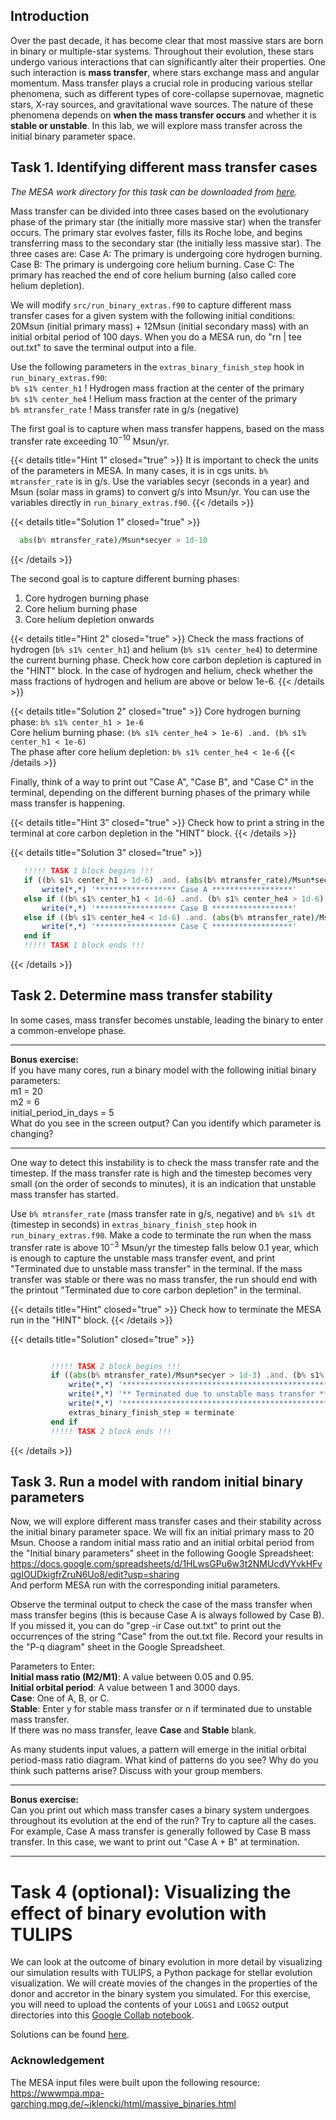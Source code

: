 ## Introduction
Over the past decade, it has become clear that most massive stars are born in binary or multiple-star systems. Throughout their evolution, these stars undergo various interactions that can significantly alter their properties. One such interaction is **mass transfer**, where stars exchange mass and angular momentum. Mass transfer plays a crucial role in producing various stellar phenomena, such as different types of core-collapse supernovae, magnetic stars, X-ray sources, and gravitational wave sources. The nature of these phenomena depends on **when the mass transfer occurs** and whether it is **stable or unstable**. In this lab, we will explore mass transfer across the initial binary parameter space.

## Task 1. Identifying different mass transfer cases
*The MESA work directory for this task can be downloaded from [here](https://heibox.uni-heidelberg.de/f/e438b0ef7cb64b90a497/?dl=1).*

Mass transfer can be divided into three cases based on the evolutionary phase of the primary star (the initially more massive star) when the transfer occurs. The primary star evolves faster, fills its Roche lobe, and begins transferring mass to the secondary star (the initially less massive star). The three cases are:
Case A: The primary is undergoing core hydrogen burning.
Case B: The primary is undergoing core helium burning.
Case C: The primary has reached the end of core helium burning (also called core helium depletion).

We will modify `src/run_binary_extras.f90` to capture different mass transfer cases for a given system with the following initial conditions: 20Msun (initial primary mass) + 12Msun (initial secondary mass) with an initial orbital period of 100 days. When you do a MESA run, do "rn | tee out.txt" to save the terminal output into a file.

Use the following parameters in the `extras_binary_finish_step` hook in `run_binary_extras.f90`:  
`b% s1% center_h1` ! Hydrogen mass fraction at the center of the primary  
`b% s1% center_he4` ! Helium mass fraction at the center of the primary  
`b% mtransfer_rate` ! Mass transfer rate in g/s (negative)

The first goal is to capture when mass transfer happens, based on the mass transfer rate exceeding $10^{-10}$ Msun/yr.

{{< details title="Hint 1" closed="true" >}}
It is important to check the units of the parameters in MESA. In many cases, it is in cgs units. ```b% mtransfer_rate``` is in g/s. Use the variables secyr (seconds in a year) and Msun (solar mass in grams) to convert g/s into Msun/yr. You can use the variables directly in ```run_binary_extras.f90```.
{{< /details >}}

{{< details title="Solution 1" closed="true" >}}
```fortran
  abs(b% mtransfer_rate)/Msun*secyer > 1d-10
```
{{< /details >}}

The second goal is to capture different burning phases:
1. Core hydrogen burning phase
2. Core helium burning phase
3. Core helium depletion onwards


{{< details title="Hint 2" closed="true" >}}
Check the mass fractions of hydrogen (```b% s1% center_h1```) and helium (```b% s1% center_he4```) to determine the current burning phase. Check how core carbon depletion is captured in the "HINT" block. In the case of hydrogen and helium, check whether the mass fractions of hydrogen and helium are above or below 1e-6.
{{< /details >}}


{{< details title="Solution 2" closed="true" >}}
Core hydrogen burning phase: ```b% s1% center_h1 > 1e-6```  
Core helium burning phase: ```(b% s1% center_he4 > 1e-6) .and. (b% s1% center_h1 < 1e-6)```  
The phase after core helium depletion: ```b% s1% center_he4 < 1e-6```
{{< /details >}}

Finally, think of a way to print out "Case A", "Case B", and "Case C" in the terminal, depending on the different burning phases of the primary while mass transfer is happening. 

{{< details title="Hint 3" closed="true" >}}
Check how to print a string in the terminal at core carbon depletion in the "HINT" block.
{{< /details >}}


{{< details title="Solution 3" closed="true" >}}
```fortran
   !!!!! TASK 1 block begins !!!
   if ((b% s1% center_h1 > 1d-6) .and. (abs(b% mtransfer_rate)/Msun*secyer > 1d-10)) then
       write(*,*) '****************** Case A ******************'
   else if ((b% s1% center_h1 < 1d-6) .and. (b% s1% center_he4 > 1d-6) .and. (abs(b% mtransfer_rate)/Msun*secyer > 1d-10)) then
       write(*,*) '****************** Case B ******************'
   else if ((b% s1% center_he4 < 1d-6) .and. (abs(b% mtransfer_rate)/Msun*secyer > 1d-10)) then
       write(*,*) '****************** Case C ******************'
   end if   
   !!!!! TASK 1 block ends !!!
```
{{< /details >}}


## Task 2. Determine mass transfer stability
In some cases, mass transfer becomes unstable, leading the binary to enter a common-envelope phase. 

***
**Bonus exercise:**  
If you have many cores, run a binary model with the following initial binary parameters:  
m1 = 20  
m2 = 6  
initial_period_in_days = 5  
What do you see in the screen output? Can you identify which parameter is changing?  
***

One way to detect this instability is to check the mass transfer rate and the timestep. If the mass transfer rate is high and the timestep becomes very small (on the order of seconds to minutes), it is an indication that unstable mass transfer has started.

Use `b% mtransfer_rate` (mass transfer rate in g/s, negative) and `b% s1% dt` (timestep in seconds) in `extras_binary_finish_step` hook in `run_binary_extras.f90`. Make a code to terminate the run when the mass transfer rate is above $10^{-3}$ Msun/yr the timestep falls below 0.1 year, which is enough to capture the unstable mass transfer event, and print "Terminated due to unstable mass transfer" in the terminal. If the mass transfer was stable or there was no mass transfer, the run should end with the printout "Terminated due to core carbon depletion" in the terminal.


{{< details title="Hint" closed="true" >}}
Check how to terminate the MESA run in the "HINT" block.
{{< /details >}}

{{< details title="Solution" closed="true" >}}
```fortran

         !!!!! TASK 2 block begins !!!
         if ((abs(b% mtransfer_rate)/Msun*secyer > 1d-3) .and. (b% s1% dt < 3d6)) then
             write(*,*) '**********************************************'
             write(*,*) '** Terminated due to unstable mass transfer **'
             write(*,*) '**********************************************'
             extras_binary_finish_step = terminate
         end if
         !!!!! TASK 2 block ends !!!

```    
{{< /details >}}

## Task 3. Run a model with random initial binary parameters
Now, we will explore different mass transfer cases and their stability across the initial binary parameter space. We will fix an initial primary mass to 20 Msun. Choose a random initial mass ratio and an initial orbital period from the "Initial binary parameters" sheet in the following Google Spreadsheet:
https://docs.google.com/spreadsheets/d/1HLwsGPu6w3t2NMUcdVYvkHFvqgIOUDkigfrZruN6Uo8/edit?usp=sharing  
And perform MESA run with the corresponding initial parameters.

Observe the terminal output to check the case of the mass transfer when mass transfer begins (this is because Case A is always followed by Case B). If you missed it, you can do "grep -ir Case out.txt" to print out the occurrences of the string "Case" from the out.txt file. Record your results in the "P-q diagram" sheet in the Google Spreadsheet.

Parameters to Enter:  
**Initial mass ratio (M2/M1)**: A value between 0.05 and 0.95.  
**Initial orbital period**: A value between 1 and 3000 days.  
**Case**: One of A, B, or C.  
**Stable**: Enter y for stable mass transfer or n if terminated due to unstable mass transfer.  
If there was no mass transfer, leave **Case** and **Stable** blank.  

As many students input values, a pattern will emerge in the initial orbital period-mass ratio diagram. What kind of patterns do you see? Why do you think such patterns arise? Discuss with your group members.

***
**Bonus exercise:**  
Can you print out which mass transfer cases a binary system undergoes throughout its evolution at the end of the run? Try to capture all the cases. For example, Case A mass transfer is generally followed by Case B mass transfer. In this case, we want to print out "Case A + B" at termination.
***

# Task 4 (optional): Visualizing the effect of binary evolution with TULIPS
We can look at the outcome of binary evolution in more detail by visualizing our simulation results with TULIPS, a Python package for stellar evolution visualization. We will create movies of the changes in the properties of the donor and accretor in the binary system you simulated. For this exercise, you will need to upload the contents of your `LOGS1` and `LOGS2` output directories into this [Google Collab notebook](https://colab.research.google.com/drive/1tkEXYIyOM7sWmnKZu4Ds1I235lnZHD7i?usp=sharing).

Solutions can be found [here](https://drive.google.com/file/d/16T7aNaNFX93XDUfASpI-iFezYln4fTsv/view?usp=sharing).


### Acknowledgement
The MESA input files were built upon the following resource:  
https://wwwmpa.mpa-garching.mpg.de/~jklencki/html/massive_binaries.html
